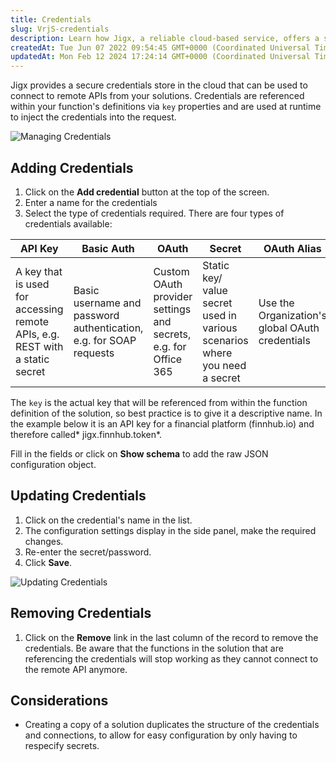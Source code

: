 ```yaml
---
title: Credentials
slug: VrjS-credentials
description: Learn how Jigx, a reliable cloud-based service, offers a secure credentials store for remote API connections. Safely add, update, and remove credentials with ease, but be aware that removing credentials will affect API connectivity for associated function
createdAt: Tue Jun 07 2022 09:54:45 GMT+0000 (Coordinated Universal Time)
updatedAt: Mon Feb 12 2024 17:24:14 GMT+0000 (Coordinated Universal Time)
---
```


Jigx provides a secure credentials store in the cloud that can be used to connect to remote APIs from your solutions. Credentials are referenced within your function's definitions via `key` properties and are used at runtime to inject the credentials into the request.

![Managing Credentials](https://archbee-image-uploads.s3.amazonaws.com/x7vdIDH6-ScTprfmi2XXX/UhAayqHvAT1OhuM0dK9yS_jm-credentialsl.png "Managing Credentials")

## Adding Credentials

1. Click on the **Add credential** button at the top of the screen.
2. Enter a name for the credentials
3. Select the type of credentials required. There are four types of credentials available:&#x20;

| **API Key**                                                                  | **Basic Auth**                                                     | **OAuth**                                                        | **Secret**                                                                 | **OAuth Alias**                                 |
| ---------------------------------------------------------------------------- | ------------------------------------------------------------------ | ---------------------------------------------------------------- | -------------------------------------------------------------------------- | ----------------------------------------------- |
| A key that is used for accessing remote APIs, e.g. REST with a static secret | Basic username and password authentication, e.g. for SOAP requests | Custom OAuth  provider settings and secrets, e.g. for Office 365 | Static key/ value secret used in various scenarios where you need a secret | Use the Organization's global OAuth credentials |

The `key` is the actual key that will be referenced from within the function definition of the solution, so best practice is to give it a descriptive name. In the example below it is an API key for a financial platform (finnhub.io) and therefore called* jigx.finnhub.token*.&#x20;

&#x20;Fill in the fields or click on **Show schema** to add the raw JSON configuration object.&#x20;

## Updating Credentials

1. Click on the credential's name in the list.
2. The configuration settings display in the side panel, make the required changes. &#x20;
3. Re-enter the secret/password.
4. Click **Save**.

![Updating Credentials](https://archbee-image-uploads.s3.amazonaws.com/x7vdIDH6-ScTprfmi2XXX/5cvG-LwIlndiDN2Wju7pz_jm-editcredl.png "Updating Credentials")

## Removing Credentials

1. Click on the **Remove** link in the last column of the record to remove the credentials. Be aware that the functions in the solution that are referencing the credentials will stop working as they cannot connect to the remote API anymore.

## Considerations&#x20;

- Creating a copy of a solution duplicates the structure of the credentials and connections, to allow for easy configuration by only having to respecify secrets.

